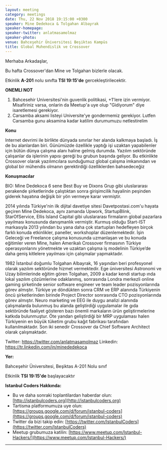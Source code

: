 ```yaml
---
layout: meeting
category: meetings
date: Thu, 22 Nov 2018 19:15:00 +0300
speaker: Mine Dedekoca & Tolgahan Albayrak
speaker-homepage:
speaker-twitter: anlatmasamolmaz
speaker-photo:
venue: Bahceşehir Üniversitesi Beşiktas Kampüs
title: Global Muhendislik ve Crossover
---
```


Merhaba Arkadaşlar,

Bu hafta Crossover'dan Mine ve Tolgahan bizlerle olacak.

Etkinlik __A-201__ nolu sınıfta __TSI 19:15'de__ gercekleştirilecektir.

__ONEMLI NOT__
1. Bahcesehir Universitesi'nin guvenlik politikasi, +1'lere izin vermiyor. Misafiriniz varsa, onlarin da Meetup'a uye olup "Gidiyorum" diye isaretlemesi gerekiyor.
2. Carsamba aksami listeyi Universite'ye gondermemiz gerekiyor. Lutfen Carsamba gunu aksamina kadar katilim durumumuzu netlestirelim


**Konu**

Internet devrimi ile birlikte dünyada sınırlar her alanda kalkmaya başladı. İş de bu alanlardan biri. Günümüzde özellikle yaptığı işi uzaktan yapabilenler için bütün dünya çalışma alanı haline gelmiş durumda. Yazılım sektöründe çalışanlar da işlerinin yapısı gereği bu grubun başında geliyor. Bu etkinlikte Crossover olarak yazılımcılara sunduğumuz global çalışma imkanından ve global bir mühendis olmanın gerektirdiği özelliklerden bahsedeceğiz

**Konuşmacılar**

BIO:
Mine Dedekoca 6 sene Best Buy ve Dixons Grup gibi uluslararası perakende şirketlerinde çalıştıktan sonra girişimcilik hayalinin peşinden giderek hayatına değişik bir yön vermeye karar vermiştir.
 
2014 yılında Türkiye'nin ilk dijital davetiye sitesi Davetpostasi.com'u hayata geçiren Mine Dedekoca, aynı zamanda Upwork, StartupBlink, StarOfService, Ellis Island Capital gibi uluslararası firmaların global pazarlara yayılması konusunda danışmanlık vermiştir. Kurmuş olduğu Start-IST markasıyla 2013 yılından bu yana daha çok startupları hedefleyen birçok farklı konuda etkinlikler, paneller, workshoplar düzenlemektedir. İşin Geleceği ve Freelance çalışma konusunda uzmanlaşan ve bu konuda eğitimler veren Mine, halen Amerikalı Crossover firmasının Türkiye operasyonlarını yönetmekte ve uzaktan çalışma iş modelinin Türkiye’de daha geniş kitlelere yayılması için çalışmalar yapmaktadır.

1982 İstanbul doğumlu Tolgahan Albayrak, 16 yaşından beri profesyonel olarak yazılım sektöründe hizmet vermektedir. Ege üniversitesi Astronomi ve Uzay bilimlerinde eğitim gören Tolgahan, 2009 a kadar kendi startup ında lokal yazılım çözümlerine odaklanmış, sonrasında Londra merkezli online gaming şirketinde senior software engineer ve team leader pozisyonlarında görev almıştır. Türkiye ye döndükten sonra CRM ve ERP alanında Türkiyenin öncü şirketlerinden birinde Project Director sonrasında CTO pozisyonlarında görev almıştır. Neuro marketing ve EEG ile duygu analizi alanında çalışmalarda bulunmuş bu alanda geliştirdiği uygulamalar ile gıda sektöründe faaliyet gösteren bazı önemli markaların ürün geliştirmelerine katkıda bulunmuştur. Öte yandan geliştirdiği bir MRP uygulaması halen Türkiyenin en büyük tüketim grubu kağıt fabrikası tarafından kullanılmaktadır. Son iki senedir Crossover da Chief Software Architect olarak çalışmaktadır.

Twitter: https://twitter.com/anlatmasamolmaz
Linkedin: https://tr.linkedin.com/in/minededekoca

**Yer:**

Bahceşehir Üniversitesi, Beşiktas A-201 Nolu sınıf

Etkinlik __TSI 19:15'de__ başlayacaktır

**Istanbul Coders Hakkında:**

- Bu ve daha sonraki toplantilardan haberdar olun: [http://istanbulcoders.org](http://istanbulcoders.org)
- Tartisma platformumuza uye olun: [https://groups.google.com/d/forum/istanbul-coders](https://groups.google.com/d/forum/istanbul-coders)
- Twitter da bizi takip edin: [https://twitter.com/IstanbulCoders](https://twitter.com/IstanbulCoders)
- Meetup grubumuza katilin: [https://www.meetup.com/Istanbul-Hackers/](https://www.meetup.com/Istanbul-Hackers/)

----
